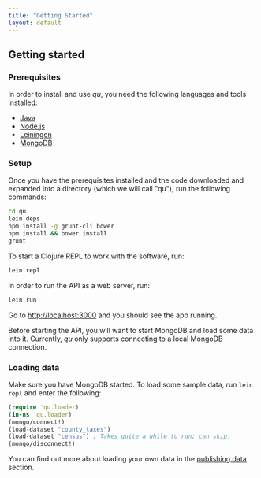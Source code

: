```yaml
---
title: "Getting Started"
layout: default
---
```


## Getting started

### Prerequisites

In order to install and use _qu_, you need the following languages and
tools installed:

* [Java][]
* [Node.js][]
* [Leiningen][]
* [MongoDB][]

[Java]: http://www.java.com/en/
[Node.js]: http://nodejs.org/
[Leiningen]: http://leiningen.org/
[MongoDB]: http://www.mongodb.org/

### Setup

Once you have the prerequisites installed and the code downloaded and
expanded into a directory (which we will call "qu"), run the following
commands:

```sh
cd qu
lein deps
npm install -g grunt-cli bower
npm install && bower install
grunt
```

To start a Clojure REPL to work with the software, run:

```sh
lein repl
```

In order to run the API as a web server, run:

```sh
lein run
```

Go to <http://localhost:3000> and you should see the app running.

Before starting the API, you will want to start MongoDB and load some
data into it. Currently, _qu_ only supports connecting to a local
MongoDB connection.

### Loading data

Make sure you have MongoDB started. To load some sample data, run
`lein repl` and enter the following:

```clojure
(require 'qu.loader)
(in-ns 'qu.loader)
(mongo/connect!)
(load-dataset "county_taxes")
(load-dataset "census") ; Takes quite a while to run; can skip.
(mongo/disconnect!)
```

You can find out more about loading your own data in the
[publishing data](data_publishing.html) section.
